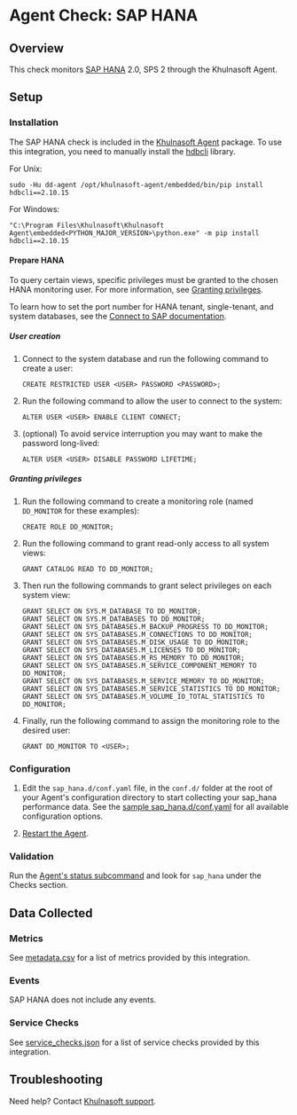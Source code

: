 # Agent Check: SAP HANA

## Overview

This check monitors [SAP HANA][1] 2.0, SPS 2 through the Khulnasoft Agent.

## Setup

### Installation

The SAP HANA check is included in the [Khulnasoft Agent][2] package. To use this integration, you need to manually install the [hdbcli][10] library.


For Unix:

```text
sudo -Hu dd-agent /opt/khulnasoft-agent/embedded/bin/pip install hdbcli==2.10.15
```

For Windows:

```text
"C:\Program Files\Khulnasoft\Khulnasoft Agent\embedded<PYTHON_MAJOR_VERSION>\python.exe" -m pip install hdbcli==2.10.15
```

#### Prepare HANA

To query certain views, specific privileges must be granted to the chosen HANA monitoring user. For more information, see [Granting privileges](#granting-privileges).

To learn how to set the port number for HANA tenant, single-tenant, and system databases, see the [Connect to SAP documentation][3].

##### User creation

1. Connect to the system database and run the following command to create a user:

   ```shell
   CREATE RESTRICTED USER <USER> PASSWORD <PASSWORD>;
   ```

2. Run the following command to allow the user to connect to the system:

   ```shell
   ALTER USER <USER> ENABLE CLIENT CONNECT;
   ```

3. (optional) To avoid service interruption you may want to make the password long-lived:

   ```shell
   ALTER USER <USER> DISABLE PASSWORD LIFETIME;
   ```

##### Granting privileges

1. Run the following command to create a monitoring role (named `DD_MONITOR` for these examples):

   ```shell
   CREATE ROLE DD_MONITOR;
   ```

2. Run the following command to grant read-only access to all system views:

   ```shell
   GRANT CATALOG READ TO DD_MONITOR;
   ```

3. Then run the following commands to grant select privileges on each system view:

   ```shell
   GRANT SELECT ON SYS.M_DATABASE TO DD_MONITOR;
   GRANT SELECT ON SYS.M_DATABASES TO DD_MONITOR;
   GRANT SELECT ON SYS_DATABASES.M_BACKUP_PROGRESS TO DD_MONITOR;
   GRANT SELECT ON SYS_DATABASES.M_CONNECTIONS TO DD_MONITOR;
   GRANT SELECT ON SYS_DATABASES.M_DISK_USAGE TO DD_MONITOR;
   GRANT SELECT ON SYS_DATABASES.M_LICENSES TO DD_MONITOR;
   GRANT SELECT ON SYS_DATABASES.M_RS_MEMORY TO DD_MONITOR;
   GRANT SELECT ON SYS_DATABASES.M_SERVICE_COMPONENT_MEMORY TO DD_MONITOR;
   GRANT SELECT ON SYS_DATABASES.M_SERVICE_MEMORY TO DD_MONITOR;
   GRANT SELECT ON SYS_DATABASES.M_SERVICE_STATISTICS TO DD_MONITOR;
   GRANT SELECT ON SYS_DATABASES.M_VOLUME_IO_TOTAL_STATISTICS TO DD_MONITOR;
   ```

4. Finally, run the following command to assign the monitoring role to the desired user:

   ```shell
   GRANT DD_MONITOR TO <USER>;
   ```

### Configuration

1. Edit the `sap_hana.d/conf.yaml` file, in the `conf.d/` folder at the root of your Agent's configuration directory to start collecting your sap_hana performance data. See the [sample sap_hana.d/conf.yaml][4] for all available configuration options.

2. [Restart the Agent][5].

### Validation

Run the [Agent's status subcommand][6] and look for `sap_hana` under the Checks section.

## Data Collected

### Metrics

See [metadata.csv][7] for a list of metrics provided by this integration.

### Events

SAP HANA does not include any events.

### Service Checks

See [service_checks.json][8] for a list of service checks provided by this integration.

## Troubleshooting

Need help? Contact [Khulnasoft support][9].


[1]: https://www.sap.com/products/hana.html
[2]: https://app.khulnasoft.com/account/settings/agent/latest
[3]: https://help.sap.com/viewer/0eec0d68141541d1b07893a39944924e/2.0.02/en-US/d12c86af7cb442d1b9f8520e2aba7758.html
[4]: https://github.com/KhulnaSoft/integrations-core/blob/master/sap_hana/khulnasoft_checks/sap_hana/data/conf.yaml.example
[5]: https://docs.khulnasoft.com/agent/guide/agent-commands/#start-stop-restart-the-agent
[6]: https://docs.khulnasoft.com/agent/guide/agent-commands/#agent-status-and-information
[7]: https://github.com/KhulnaSoft/integrations-core/blob/master/sap_hana/metadata.csv
[8]: https://github.com/KhulnaSoft/integrations-core/blob/master/sap_hana/assets/service_checks.json
[9]: https://docs.khulnasoft.com/help/
[10]: https://pypi.org/project/hdbcli/
